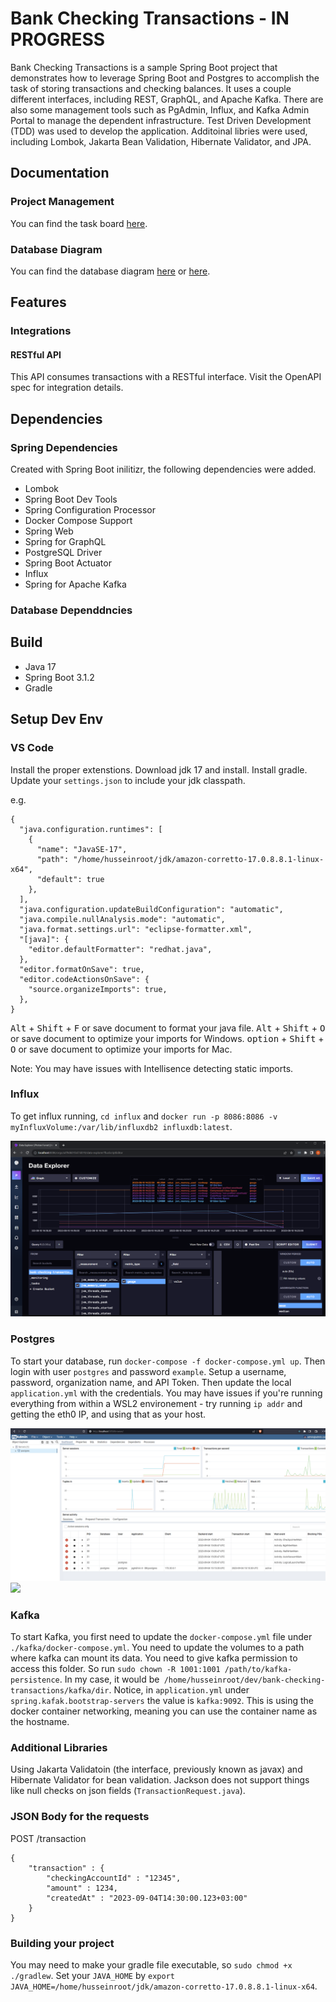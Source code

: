 # Bank Checking Transactions - IN PROGRESS
Bank Checking Transactions is a sample Spring Boot project that demonstrates how to leverage Spring Boot and Postgres to accomplish the task of storing transactions and checking balances. It uses a couple different interfaces, including REST, GraphQL, and Apache Kafka. There are also some management tools such as PgAdmin, Influx, and Kafka Admin Portal to manage the dependent infrastructure. Test Driven Development (TDD) was used to develop the application. Additoinal libries were used, including Lombok, Jakarta Bean Validation, Hibernate Validator, and JPA. 

## Documentation

### Project Management
You can find the task board [here](https://trello.com/b/n5qkiS16/proton-forest-banking-checking-transactions). 

### Database Diagram
You can find the database diagram [here](https://dbdiagram.io/d/64d3b91d02bd1c4a5e835f39) or [here](https://lucid.app/lucidchart/2a4ee6ad-df96-48ea-a5fb-3074eb21ea90/edit?invitationId=inv_0b4dcdfc-76e2-475a-9b3c-5a75d87969d7&page=0_0#).


## Features

### Integrations

#### RESTful API
This API consumes transactions with a RESTful interface. Visit the OpenAPI spec for integration details. 

## Dependencies 

### Spring Dependencies
Created with Spring Boot inilitizr, the following dependencies were added. 

- Lombok
- Spring Boot Dev Tools
- Spring Configuration Processor
- Docker Compose Support
- Spring Web
- Spring for GraphQL
- PostgreSQL Driver
- Spring Boot Actuator
- Influx
- Spring for Apache Kafka

### Database Dependdncies

## Build

- Java 17
- Spring Boot 3.1.2 
- Gradle 

## Setup Dev Env


### VS Code
Install the proper extenstions. Download jdk 17 and install. Install gradle. Update your `settings.json` to include your jdk classpath.

e.g. 
```
{
  "java.configuration.runtimes": [
    {
      "name": "JavaSE-17",
      "path": "/home/husseinroot/jdk/amazon-corretto-17.0.8.8.1-linux-x64",
      "default": true
    },
  ],
  "java.configuration.updateBuildConfiguration": "automatic",
  "java.compile.nullAnalysis.mode": "automatic",
  "java.format.settings.url": "eclipse-formatter.xml",
  "[java]": {
    "editor.defaultFormatter": "redhat.java",
  },
  "editor.formatOnSave": true,
  "editor.codeActionsOnSave": {
    "source.organizeImports": true,
  },
}
```

<kbd>Alt</kbd> + <kbd>Shift</kbd> + <kbd>F</kbd> or save document to format your java file.
<kbd>Alt</kbd> + <kbd>Shift</kbd> + <kbd>O</kbd> or save document to optimize your imports for Windows.
<kbd>option</kbd> + <kbd>Shift</kbd> + <kbd>O</kbd> or save document to optimize your imports for Mac.

Note: You may have issues with Intellisence detecting static imports. 

### Influx
To get influx running, `cd influx` and `docker run -p 8086:8086 -v myInfluxVolume:/var/lib/influxdb2 influxdb:latest`. 

![](/pics/influx.png)

### Postgres
To start your database, run `docker-compose -f docker-compose.yml up`. Then login with user `postgres` and password `example`. Setup a username, password, organization name, and API Token. Then update the local `application.yml` with the credentials. You may have issues if you're running everything from within a WSL2 environement - try running `ip addr` and getting the eth0 IP, and using that as your host. 

![](/pics/pgadmin.png)
![](/pics/transactions.png)

### Kafka
To start Kafka, you first need to update the `docker-compose.yml` file under `./kafka/docker-compose.yml`. You need to update the volumes to a path where kafka can mount its data. You need to give kafka permission to access this folder. So run `sudo chown -R 1001:1001 /path/to/kafka-persistence`. In my case, it would be` /home/husseinroot/dev/bank-checking-transactions/kafka/dir`. Notice, in `application.yml` under `spring.kafak.bootstrap-servers` the value is `kafka:9092`. This is using the docker container networking, meaning you can use the container name as the hostname. 


### Additional Libraries
Using Jakarta Validatoin (the interface, previously known as javax) and Hibernate Validator for bean validation. Jackson does not support things like null checks on json fields (`TransactionRequest.java`).

### JSON Body for the requests

POST /transaction
```
{
    "transaction" : {
        "checkingAccountId" : "12345",
        "amount" : 1234,
        "createdAt" : "2023-09-04T14:30:00.123+03:00"
    }
}
```

### Building your project 
You may need to make your gradle file executable, so `sudo chmod +x ./gradlew`. Set your `JAVA_HOME` by `export JAVA_HOME=/home/husseinroot/jdk/amazon-corretto-17.0.8.8.1-linux-x64`. 